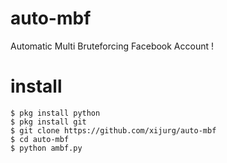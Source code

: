 # auto-mbf
Automatic Multi Bruteforcing Facebook Account !
# install
````
$ pkg install python
$ pkg install git
$ git clone https://github.com/xijurg/auto-mbf
$ cd auto-mbf
$ python ambf.py
````
